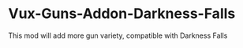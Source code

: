 # Vux-Guns-Addon-Darkness-Falls
 This mod will add more gun variety, compatible with Darkness Falls
